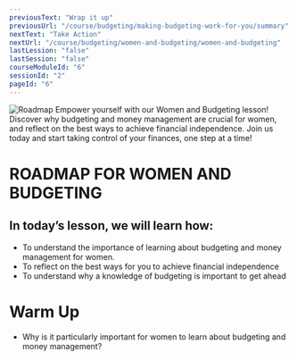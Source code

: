 ```yaml
---
previousText: "Wrap it up"
previousUrl: "/course/budgeting/making-budgeting-work-for-you/summary"
nextText: "Take Action"
nextUrl: "/course/budgeting/women-and-budgeting/women-and-budgeting"
lastLession: "false"
lastSession: "false"
courseModuleId: "6"
sessionId: "2"
pageId: "6"
---
```



![Roadmap](/assets/img/roadmap.png)
<sparkle-character-intro class="shift-up-overlap" position="right" character="yuna">
Empower yourself with our Women and Budgeting lesson! Discover why budgeting and money management are crucial for women, and reflect on the best ways to achieve financial independence. Join us today and start taking control of your finances, one step at a time!</sparkle-character-intro>

# ROADMAP FOR WOMEN AND BUDGETING

## In today’s lesson, we will learn how:

- To understand the importance of learning about budgeting and money management for women.
- To reflect on the best ways for you to achieve financial independence
- To understand why a knowledge of budgeting is important to get ahead

# Warm Up

- Why is it particularly important for women to learn about budgeting and money management?
